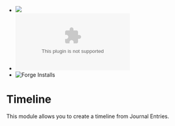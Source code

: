- ![](https://img.shields.io/badge/Foundry-v11-informational)
- ![Latest Release Download Count](https://img.shields.io/github/downloads/gioppoluca/gl-timeline/latest/module.zip)
- ![Forge Installs](https://img.shields.io/badge/dynamic/json?label=Forge%20Installs&query=package.installs&suffix=%25&url=https%3A%2F%2Fforge-vtt.com%2Fapi%2Fbazaar%2Fpackage%2Fgl-timeline&colorB=4aa94a)

# Timeline

This module allows you to create a timeline from Journal Entries.